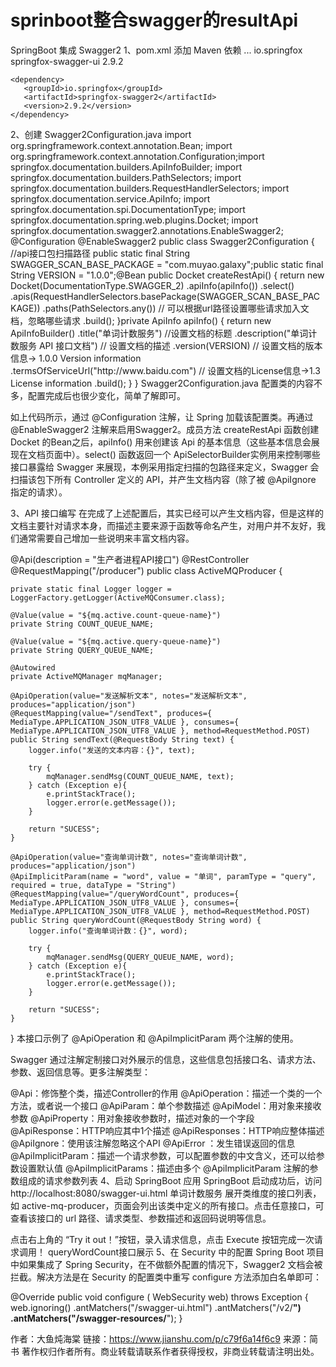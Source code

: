 # sprinboot整合swagger的resultApi
SpringBoot 集成 Swagger2
1、pom.xml 添加 Maven 依赖
<dependencies>
    ...
    <!-- https://mvnrepository.com/artifact/io.springfox/springfox-swagger-ui -->
    <dependency>
        <groupId>io.springfox</groupId>
        <artifactId>springfox-swagger-ui</artifactId>
        <version>2.9.2</version>
    </dependency>
​
 <!-- https://mvnrepository.com/artifact/io.springfox/springfox-swagger2 -->
    <dependency>
       <groupId>io.springfox</groupId>
       <artifactId>springfox-swagger2</artifactId>
       <version>2.9.2</version>
    </dependency>
</dependencies>
2、创建 Swagger2Configuration.java
import org.springframework.context.annotation.Bean;
import org.springframework.context.annotation.Configuration;
​
import springfox.documentation.builders.ApiInfoBuilder;
import springfox.documentation.builders.PathSelectors;
import springfox.documentation.builders.RequestHandlerSelectors;
import springfox.documentation.service.ApiInfo;
import springfox.documentation.spi.DocumentationType;
import springfox.documentation.spring.web.plugins.Docket;
import springfox.documentation.swagger2.annotations.EnableSwagger2;
​
@Configuration  
@EnableSwagger2
public class Swagger2Configuration {
​
   //api接口包扫描路径
   public static final String SWAGGER_SCAN_BASE_PACKAGE = "com.muyao.galaxy";
​
   public static final String VERSION = "1.0.0";
​
   @Bean
   public Docket createRestApi() {
       return new Docket(DocumentationType.SWAGGER_2)
                   .apiInfo(apiInfo())
                   .select()
.apis(RequestHandlerSelectors.basePackage(SWAGGER_SCAN_BASE_PACKAGE)) 
                   .paths(PathSelectors.any()) // 可以根据url路径设置哪些请求加入文档，忽略哪些请求
                   .build();
   }
​
   private ApiInfo apiInfo() {
       return new ApiInfoBuilder()
                   .title("单词计数服务") //设置文档的标题
                   .description("单词计数服务 API 接口文档") // 设置文档的描述
                   .version(VERSION) // 设置文档的版本信息-> 1.0.0 Version information
                   .termsOfServiceUrl("http://www.baidu.com") // 设置文档的License信息->1.3 License information
                   .build();
   }
}
Swagger2Configuration.java 配置类的内容不多，配置完成后也很少变化，简单了解即可。

如上代码所示，通过 @Configuration 注解，让 Spring 加载该配置类。再通过 @EnableSwagger2 注解来启用Swagger2。成员方法 createRestApi 函数创建 Docket 的Bean之后，apiInfo() 用来创建该 Api 的基本信息（这些基本信息会展现在文档页面中）。select() 函数返回一个 ApiSelectorBuilder实例用来控制哪些接口暴露给 Swagger 来展现，本例采用指定扫描的包路径来定义，Swagger 会扫描该包下所有 Controller 定义的 API，并产生文档内容（除了被 @ApiIgnore 指定的请求）。

3、API 接口编写
在完成了上述配置后，其实已经可以产生文档内容，但是这样的文档主要针对请求本身，而描述主要来源于函数等命名产生，对用户并不友好，我们通常需要自己增加一些说明来丰富文档内容。

@Api(description = "生产者进程API接口")
@RestController
@RequestMapping("/producer")
public class ActiveMQProducer {

    private static final Logger logger = LoggerFactory.getLogger(ActiveMQConsumer.class);

    @Value(value = "${mq.active.count-queue-name}")
    private String COUNT_QUEUE_NAME;
    
    @Value(value = "${mq.active.query-queue-name}")
    private String QUERY_QUEUE_NAME;
    
    @Autowired
    private ActiveMQManager mqManager;

    @ApiOperation(value="发送解析文本", notes="发送解析文本", produces="application/json")
    @RequestMapping(value="/sendText", produces={ MediaType.APPLICATION_JSON_UTF8_VALUE }, consumes={ MediaType.APPLICATION_JSON_UTF8_VALUE }, method=RequestMethod.POST)
    public String sendText(@RequestBody String text) {
        logger.info("发送的文本内容：{}", text);
        
        try {
            mqManager.sendMsg(COUNT_QUEUE_NAME, text);
        } catch (Exception e){
            e.printStackTrace();
            logger.error(e.getMessage());
        }
        
        return "SUCESS";
    }

    @ApiOperation(value="查询单词计数", notes="查询单词计数", produces="application/json")
    @ApiImplicitParam(name = "word", value = "单词", paramType = "query", required = true, dataType = "String")
    @RequestMapping(value="/queryWordCount", produces={ MediaType.APPLICATION_JSON_UTF8_VALUE }, consumes={ MediaType.APPLICATION_JSON_UTF8_VALUE }, method=RequestMethod.POST)
    public String queryWordCount(@RequestBody String word) {
        logger.info("查询单词计数：{}", word);
        
        try {
            mqManager.sendMsg(QUERY_QUEUE_NAME, word);
        } catch (Exception e){
            e.printStackTrace();
            logger.error(e.getMessage());
        }
        
        return "SUCESS";
    }
}
本接口示例了 @ApiOperation 和 @ApiImplicitParam 两个注解的使用。

Swagger 通过注解定制接口对外展示的信息，这些信息包括接口名、请求方法、参数、返回信息等。更多注解类型：

@Api：修饰整个类，描述Controller的作用
@ApiOperation：描述一个类的一个方法，或者说一个接口
@ApiParam：单个参数描述
@ApiModel：用对象来接收参数
@ApiProperty：用对象接收参数时，描述对象的一个字段
@ApiResponse：HTTP响应其中1个描述
@ApiResponses：HTTP响应整体描述
@ApiIgnore：使用该注解忽略这个API
@ApiError ：发生错误返回的信息
@ApiImplicitParam：描述一个请求参数，可以配置参数的中文含义，还可以给参数设置默认值
@ApiImplicitParams：描述由多个 @ApiImplicitParam 注解的参数组成的请求参数列表
4、启动 SpringBoot 应用
SpringBoot 启动成功后，访问 http://localhost:8080/swagger-ui.html
单词计数服务
展开类维度的接口列表，如 active-mq-producer，页面会列出该类中定义的所有接口。点击任意接口，可查看该接口的 url 路径、请求类型、参数描述和返回码说明等信息。

点击右上角的 “Try it out！”按钮，录入请求信息，点击 Execute 按钮完成一次请求调用！
queryWordCount接口展示
5、在 Security 中的配置
Spring Boot 项目中如果集成了 Spring Security，在不做额外配置的情况下，Swagger2 文档会被拦截。解决方法是在 Security 的配置类中重写 configure 方法添加白名单即可：


@Override
public void configure ( WebSecurity web) throws Exception {
    web.ignoring()
      .antMatchers("/swagger-ui.html")
      .antMatchers("/v2/**")
      .antMatchers("/swagger-resources/**");
} 

作者：大鱼炖海棠
链接：https://www.jianshu.com/p/c79f6a14f6c9
来源：简书
著作权归作者所有。商业转载请联系作者获得授权，非商业转载请注明出处。
